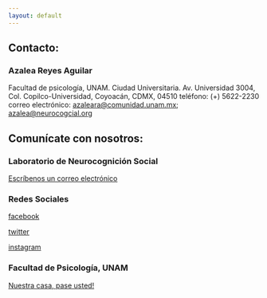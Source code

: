 ```yaml
---
layout: default 
---
```


## Contacto:
### Azalea Reyes Aguilar
Facultad de psicología, UNAM. Ciudad Universitaria. 
Av. Universidad 3004, Col. Copilco-Universidad, Coyoacán, CDMX, 04510
teléfono: (+) 5622-2230
correo electrónico:
azaleara@comunidad.unam.mx; azalea@neurocogcial.org


## Comunícate con nosotros:
### Laboratorio de Neurocognición Social
[Escríbenos un correo electrónico](mailito:memberslab@neurocogcialab.org)

### Redes Sociales
[facebook](https://www.facebook.com/Laboratorio-de-Neurocognici%C3%B3n-Social-362670361231762/)

[twitter](https://twitter.com/neurocogcialab?lang=en) 

[instagram](https://www.instagram.com/neurocogcialab/?hl=en)


### Facultad de Psicología, UNAM
[Nuestra casa, pase usted!](www.psicologia.unam.mx)
